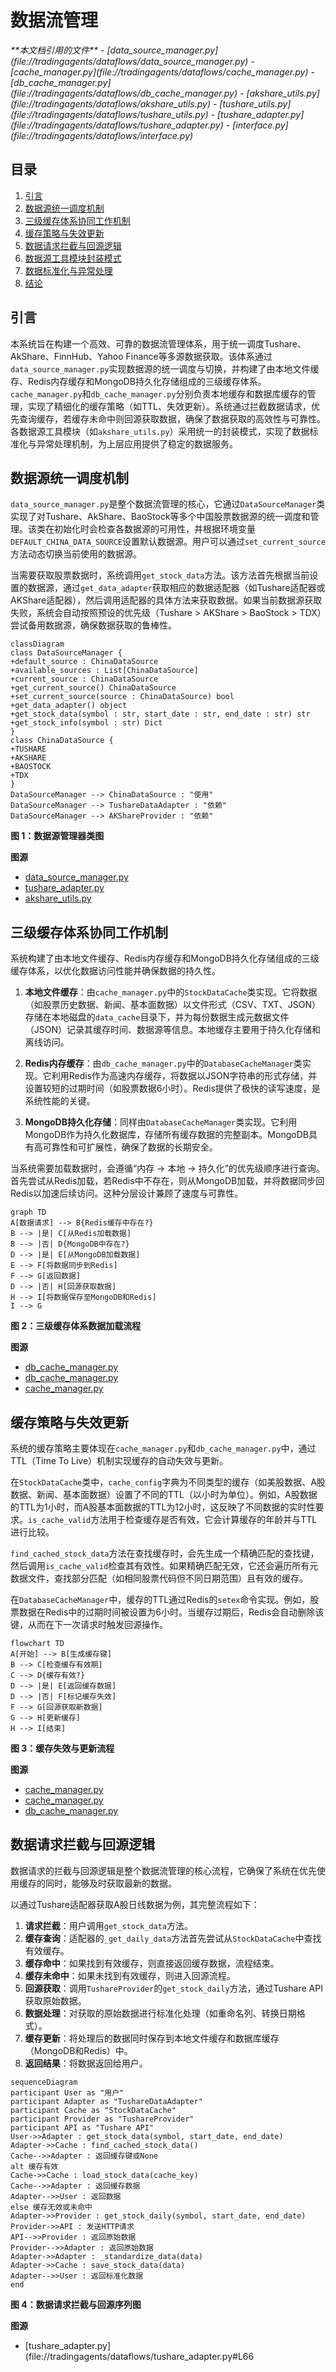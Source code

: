 
# 数据流管理

<cite>
**本文档引用的文件**   
- [data_source_manager.py](file://tradingagents/dataflows/data_source_manager.py)
- [cache_manager.py](file://tradingagents/dataflows/cache_manager.py)
- [db_cache_manager.py](file://tradingagents/dataflows/db_cache_manager.py)
- [akshare_utils.py](file://tradingagents/dataflows/akshare_utils.py)
- [tushare_utils.py](file://tradingagents/dataflows/tushare_utils.py)
- [tushare_adapter.py](file://tradingagents/dataflows/tushare_adapter.py)
- [interface.py](file://tradingagents/dataflows/interface.py)
</cite>

## 目录
1. [引言](#引言)
2. [数据源统一调度机制](#数据源统一调度机制)
3. [三级缓存体系协同工作机制](#三级缓存体系协同工作机制)
4. [缓存策略与失效更新](#缓存策略与失效更新)
5. [数据请求拦截与回源逻辑](#数据请求拦截与回源逻辑)
6. [数据源工具模块封装模式](#数据源工具模块封装模式)
7. [数据标准化与异常处理](#数据标准化与异常处理)
8. [结论](#结论)

## 引言
本系统旨在构建一个高效、可靠的数据流管理体系，用于统一调度Tushare、AkShare、FinnHub、Yahoo Finance等多源数据获取。该体系通过`data_source_manager.py`实现数据源的统一调度与切换，并构建了由本地文件缓存、Redis内存缓存和MongoDB持久化存储组成的三级缓存体系。`cache_manager.py`和`db_cache_manager.py`分别负责本地缓存和数据库缓存的管理，实现了精细化的缓存策略（如TTL、失效更新）。系统通过拦截数据请求，优先查询缓存，若缓存未命中则回源获取数据，确保了数据获取的高效性与可靠性。各数据源工具模块（如`akshare_utils.py`）采用统一的封装模式，实现了数据标准化与异常处理机制，为上层应用提供了稳定的数据服务。

## 数据源统一调度机制

`data_source_manager.py`是整个数据流管理的核心，它通过`DataSourceManager`类实现了对Tushare、AkShare、BaoStock等多个中国股票数据源的统一调度和管理。该类在初始化时会检查各数据源的可用性，并根据环境变量`DEFAULT_CHINA_DATA_SOURCE`设置默认数据源。用户可以通过`set_current_source`方法动态切换当前使用的数据源。

当需要获取股票数据时，系统调用`get_stock_data`方法。该方法首先根据当前设置的数据源，通过`get_data_adapter`获取相应的数据适配器（如Tushare适配器或AKShare适配器），然后调用适配器的具体方法来获取数据。如果当前数据源获取失败，系统会自动按照预设的优先级（Tushare > AKShare > BaoStock > TDX）尝试备用数据源，确保数据获取的鲁棒性。

```mermaid
classDiagram
class DataSourceManager {
+default_source : ChinaDataSource
+available_sources : List[ChinaDataSource]
+current_source : ChinaDataSource
+get_current_source() ChinaDataSource
+set_current_source(source : ChinaDataSource) bool
+get_data_adapter() object
+get_stock_data(symbol : str, start_date : str, end_date : str) str
+get_stock_info(symbol : str) Dict
}
class ChinaDataSource {
+TUSHARE
+AKSHARE
+BAOSTOCK
+TDX
}
DataSourceManager --> ChinaDataSource : "使用"
DataSourceManager --> TushareDataAdapter : "依赖"
DataSourceManager --> AKShareProvider : "依赖"
```

**图 1：数据源管理器类图**

**图源**
- [data_source_manager.py](file://tradingagents/dataflows/data_source_manager.py#L21-L310)
- [tushare_adapter.py](file://tradingagents/dataflows/tushare_adapter.py#L30-L342)
- [akshare_utils.py](file://tradingagents/dataflows/akshare_utils.py#L11-L74)

## 三级缓存体系协同工作机制

系统构建了由本地文件缓存、Redis内存缓存和MongoDB持久化存储组成的三级缓存体系，以优化数据访问性能并确保数据的持久性。

1.  **本地文件缓存**：由`cache_manager.py`中的`StockDataCache`类实现。它将数据（如股票历史数据、新闻、基本面数据）以文件形式（CSV、TXT、JSON）存储在本地磁盘的`data_cache`目录下，并为每份数据生成元数据文件（JSON）记录其缓存时间、数据源等信息。本地缓存主要用于持久化存储和离线访问。

2.  **Redis内存缓存**：由`db_cache_manager.py`中的`DatabaseCacheManager`类实现。它利用Redis作为高速内存缓存，将数据以JSON字符串的形式存储，并设置较短的过期时间（如股票数据6小时）。Redis提供了极快的读写速度，是系统性能的关键。

3.  **MongoDB持久化存储**：同样由`DatabaseCacheManager`类实现。它利用MongoDB作为持久化数据库，存储所有缓存数据的完整副本。MongoDB具有高可靠性和可扩展性，确保了数据的长期安全。

当系统需要加载数据时，会遵循“内存 -> 本地 -> 持久化”的优先级顺序进行查询。首先尝试从Redis加载，若Redis中不存在，则从MongoDB加载，并将数据同步回Redis以加速后续访问。这种分层设计兼顾了速度与可靠性。

```mermaid
graph TD
A[数据请求] --> B{Redis缓存中存在?}
B --> |是| C[从Redis加载数据]
B --> |否| D{MongoDB中存在?}
D --> |是| E[从MongoDB加载数据]
E --> F[将数据同步到Redis]
F --> G[返回数据]
D --> |否| H[回源获取数据]
H --> I[将数据保存至MongoDB和Redis]
I --> G
```

**图 2：三级缓存体系数据加载流程**

**图源**
- [db_cache_manager.py](file://tradingagents/dataflows/db_cache_manager.py#L168-L248)
- [db_cache_manager.py](file://tradingagents/dataflows/db_cache_manager.py#L250-L304)
- [cache_manager.py](file://tradingagents/dataflows/cache_manager.py#L187-L236)

## 缓存策略与失效更新

系统的缓存策略主要体现在`cache_manager.py`和`db_cache_manager.py`中，通过TTL（Time To Live）机制实现缓存的自动失效与更新。

在`StockDataCache`类中，`cache_config`字典为不同类型的缓存（如美股数据、A股数据、新闻、基本面数据）设置了不同的TTL（以小时为单位）。例如，A股数据的TTL为1小时，而A股基本面数据的TTL为12小时，这反映了不同数据的实时性要求。`is_cache_valid`方法用于检查缓存是否有效，它会计算缓存的年龄并与TTL进行比较。

`find_cached_stock_data`方法在查找缓存时，会先生成一个精确匹配的查找键，然后调用`is_cache_valid`检查其有效性。如果精确匹配无效，它还会遍历所有元数据文件，查找部分匹配（如相同股票代码但不同日期范围）且有效的缓存。

在`DatabaseCacheManager`中，缓存的TTL通过Redis的`setex`命令实现。例如，股票数据在Redis中的过期时间被设置为6小时。当缓存过期后，Redis会自动删除该键，从而在下一次请求时触发回源操作。

```mermaid
flowchart TD
A[开始] --> B[生成缓存键]
B --> C[检查缓存有效期]
C --> D{缓存有效?}
D --> |是| E[返回缓存数据]
D --> |否| F[标记缓存失效]
F --> G[回源获取新数据]
G --> H[更新缓存]
H --> I[结束]
```

**图 3：缓存失效与更新流程**

**图源**
- [cache_manager.py](file://tradingagents/dataflows/cache_manager.py#L154-L185)
- [cache_manager.py](file://tradingagents/dataflows/cache_manager.py#L258-L315)
- [db_cache_manager.py](file://tradingagents/dataflows/db_cache_manager.py#L159-L166)

## 数据请求拦截与回源逻辑

数据请求的拦截与回源逻辑是整个数据流管理的核心流程，它确保了系统在优先使用缓存的同时，能够及时获取最新的数据。

以通过Tushare适配器获取A股日线数据为例，其完整流程如下：
1.  **请求拦截**：用户调用`get_stock_data`方法。
2.  **缓存查询**：适配器的`_get_daily_data`方法首先尝试从`StockDataCache`中查找有效缓存。
3.  **缓存命中**：如果找到有效缓存，则直接返回缓存数据，流程结束。
4.  **缓存未命中**：如果未找到有效缓存，则进入回源流程。
5.  **回源获取**：调用`TushareProvider`的`get_stock_daily`方法，通过Tushare API获取原始数据。
6.  **数据处理**：对获取的原始数据进行标准化处理（如重命名列、转换日期格式）。
7.  **缓存更新**：将处理后的数据同时保存到本地文件缓存和数据库缓存（MongoDB和Redis）中。
8.  **返回结果**：将数据返回给用户。

```mermaid
sequenceDiagram
participant User as "用户"
participant Adapter as "TushareDataAdapter"
participant Cache as "StockDataCache"
participant Provider as "TushareProvider"
participant API as "Tushare API"
User->>Adapter : get_stock_data(symbol, start_date, end_date)
Adapter->>Cache : find_cached_stock_data()
Cache-->>Adapter : 返回缓存键或None
alt 缓存有效
Cache->>Cache : load_stock_data(cache_key)
Cache-->>Adapter : 返回缓存数据
Adapter-->>User : 返回数据
else 缓存无效或未命中
Adapter->>Provider : get_stock_daily(symbol, start_date, end_date)
Provider->>API : 发送HTTP请求
API-->>Provider : 返回原始数据
Provider-->>Adapter : 返回原始数据
Adapter->>Adapter : _standardize_data(data)
Adapter->>Cache : save_stock_data(data)
Adapter-->>User : 返回标准化数据
end
```

**图 4：数据请求拦截与回源序列图**

**图源**
- [tushare_adapter.py](file://tradingagents/dataflows/tushare_adapter.py#L66